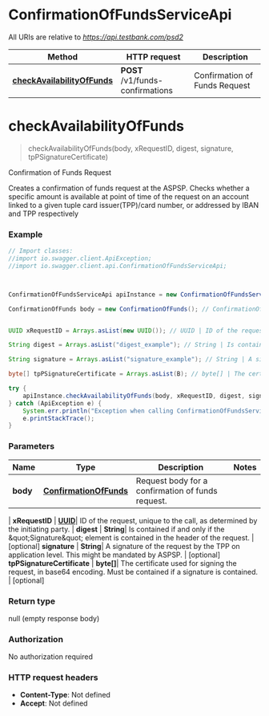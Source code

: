 # ConfirmationOfFundsServiceApi

All URIs are relative to *https://api.testbank.com/psd2*

Method | HTTP request | Description
------------- | ------------- | -------------
[**checkAvailabilityOfFunds**](ConfirmationOfFundsServiceApi.md#checkAvailabilityOfFunds) | **POST** /v1/funds-confirmations | Confirmation of Funds Request




<a name="checkAvailabilityOfFunds"></a>
# **checkAvailabilityOfFunds**
> checkAvailabilityOfFunds(body, xRequestID, digest, signature, tpPSignatureCertificate)

Confirmation of Funds Request

Creates a confirmation of funds request at the ASPSP. Checks whether a specific amount is available at point of time of the request on an account linked to a given tuple card issuer(TPP)/card number, or addressed by IBAN and TPP respectively

### Example
```java
// Import classes:
//import io.swagger.client.ApiException;
//import io.swagger.client.api.ConfirmationOfFundsServiceApi;



ConfirmationOfFundsServiceApi apiInstance = new ConfirmationOfFundsServiceApi();

ConfirmationOfFunds body = new ConfirmationOfFunds(); // ConfirmationOfFunds | Request body for a confirmation of funds request.


UUID xRequestID = Arrays.asList(new UUID()); // UUID | ID of the request, unique to the call, as determined by the initiating party.

String digest = Arrays.asList("digest_example"); // String | Is contained if and only if the \"Signature\" element is contained in the header of the request.

String signature = Arrays.asList("signature_example"); // String | A signature of the request by the TPP on application level. This might be mandated by ASPSP. 

byte[] tpPSignatureCertificate = Arrays.asList(B); // byte[] | The certificate used for signing the request, in base64 encoding.  Must be contained if a signature is contained. 

try {
    apiInstance.checkAvailabilityOfFunds(body, xRequestID, digest, signature, tpPSignatureCertificate);
} catch (ApiException e) {
    System.err.println("Exception when calling ConfirmationOfFundsServiceApi#checkAvailabilityOfFunds");
    e.printStackTrace();
}
```

### Parameters

Name | Type | Description  | Notes
------------- | ------------- | ------------- | -------------
 **body** | [**ConfirmationOfFunds**](ConfirmationOfFunds.md)| Request body for a confirmation of funds request.
 |
 **xRequestID** | [**UUID**](.md)| ID of the request, unique to the call, as determined by the initiating party. |
 **digest** | **String**| Is contained if and only if the \&quot;Signature\&quot; element is contained in the header of the request. | [optional]
 **signature** | **String**| A signature of the request by the TPP on application level. This might be mandated by ASPSP.  | [optional]
 **tpPSignatureCertificate** | **byte[]**| The certificate used for signing the request, in base64 encoding.  Must be contained if a signature is contained.  | [optional]


### Return type

null (empty response body)

### Authorization

No authorization required

### HTTP request headers

 - **Content-Type**: Not defined
 - **Accept**: Not defined



